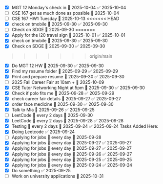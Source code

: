 - [x] MGT 12 Monday's check in 📅 2025-10-04 ✅ 2025-10-04
- [ ] CSE 167 get as much done as possible 📅 2025-10-04
- [ ] CSE 167 HW1 Tuesday 📅 2025-10-13
<<<<<<< HEAD
- [x] check on tmobile 📅 2025-09-30 ✅ 2025-09-30
- [ ] Check on SDGE 📅 2025-09-30
=======
- [x] Apply for the I20 travel sign 📅 2025-10-01 ✅ 2025-10-01
- [x] check on tmobile 📅 2025-09-30 ✅ 2025-09-30
- [x] Check on SDGE 📅 2025-09-30 ✅ 2025-09-30
>>>>>>> origin/main
- [x] Do MGT 12 HW 📅 2025-09-30 ✅ 2025-09-30
- [x] Find my resume folder 📅 2025-09-29 ✅ 2025-09-29
- [x] Print and prepare resume 📅 2025-09-30 ✅ 2025-09-30
- [ ] 2025 Fall Career Fair at 10am + 📅 2025-10-09
- [x] CSE Tutor Networking Night at 5pm 📅 2025-09-30 ✅ 2025-09-30
- [x] Check if polo fits me 📅 2025-09-28 ✅ 2025-09-29
- [x] check career fair details 📅 2025-09-27 ✅ 2025-09-27
- [x] order face medicine 📅 2025-09-30 ✅ 2025-09-30
- [x] Talk to Mia 📅 2025-09-26 ✅ 2025-09-25
- [ ] LeetCode 🔁 every 2 days 📅 2025-09-30
- [x] LeetCode 🔁 every 2 days 📅 2025-09-28 ✅ 2025-09-28
- [x] Testing 🔁 every 2 days 📅 2025-09-24 ✅ 2025-09-24
Tasks Added Here:
- [x] Doing Leetcode ✅ 2025-09-24
- [ ] Applying for jobs 🔁 every day 📅 2025-09-28
- [x] Applying for jobs 🔁 every day 📅 2025-09-27 ✅ 2025-09-27
- [x] Applying for jobs 🔁 every day 📅 2025-09-27 ✅ 2025-09-27
- [x] Applying for jobs 🔁 every day 📅 2025-09-26 ✅ 2025-09-27
- [x] Applying for jobs 🔁 every day 📅 2025-09-25 ✅ 2025-09-25
- [x] Applying for jobs 🔁 every day 📅 2025-09-24 ✅ 2025-09-24
- [x] Do something ✅ 2025-09-25
- [ ] Work on university applications 📅 2025-10-31